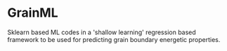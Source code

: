 # GrainML
Sklearn based ML codes in a 'shallow learning' regression based framework to be used for predicting grain boundary energetic properties. 
